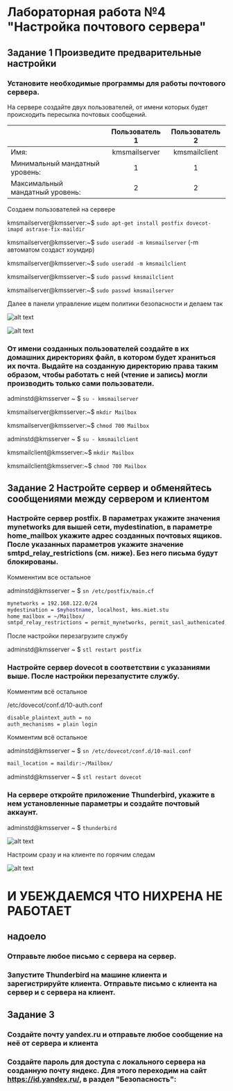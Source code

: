 # Лабораторная работа №4 "Настройка почтового сервера"

## Задание 1 Произведите предварительные настройки

### Установите необходимые программы для работы почтового сервера. 

На сервере создайте двух пользователей, от имени которых будет происходить пересылка почтовых сообщений.

|                                | Пользователь 1 | Пользователь 2 |
|-                               |:-:             |:-:             |
|Имя:                            | kmsmailserver  | kmsmailclient  |
|Минимальный мандатный уровень:  | 1              | 1              |
|Максимальный мандатный уровень: | 2              | 2              |

Создаем пользователей на сервере

kmsmailserver@kmsserver:~$  `sudo apt-get install postfix dovecot-imapd astrase-fix-maildir`

kmsmailserver@kmsserver:~$ `sudo useradd -m kmsmailserver` (-m автоматом создаст хоумдир)

kmsmailserver@kmsserver:~$ `sudo useradd -m kmsmailclient`

kmsmailserver@kmsserver:~$ `sudo passwd kmsmailclient`

kmsmailserver@kmsserver:~$ `sudo passwd kmsmailserver`

Далее в панели управление ищем политики безопасности и делаем так

![alt text](.pic/image-7.png)

![alt text](.pic/image-8.png)

### От имени созданных пользователей создайте в их домашних директориях файл, в котором будет храниться их почта. Выдайте на созданную директорию права таким образом, чтобы работать с ней (чтение и запись) могли производить только сами пользователи.

adminstd@kmsserver ~ $ `su - kmsmailserver`

kmsmailserver@kmsserver:~$ `mkdir Mailbox`

kmsmailserver@kmsserver:~$ `chmod 700 Mailbox`

adminstd@kmsserver ~ $ `su - kmsmailclient`

kmsmailclient@kmsserver:~$ `mkdir Mailbox`

kmsmailclient@kmsserver:~$ `chmod 700 Mailbox`

## Задание 2 Настройте сервер и обменяйтесь сообщениями между сервером и клиентом

### Настройте сервер postfix. В параметрах укажите значения mynetworks для вышей сети, mydestination, в параметре home_mailbox укажите адрес созданных почтовых ящиков. После указанных параметров укажите значение smtpd_relay_restrictions (см. ниже). Без него письма будут блокированы. 

Комменнтим все остальное

adminstd@kmsserver ~ $ `sn /etc/postfix/main.cf`

```bash
mynetworks = 192.168.122.0/24
mydestination = $myhostname, localhost, kms.miet.stu
home_mailbox = ~/Mailbox/
smtpd_relay_restrictions = permit_mynetworks, permit_sasl_authenicated, reject_unauth_destination
```

После настройки перезагрузите службу

adminstd@kmsserver ~ $ `stl restart postfix`


### Настройте сервер dovecot в соответствии с указаниями выше. После настройки перезапустите службу.

Комментим всё остальное 

/etc/dovecot/conf.d/10-auth.conf
```bash
disable_plaintext_auth = no
auth_mechanisms = plain login
```

Комментим всё остальное 

adminstd@kmsserver ~ $ `sn /etc/dovecot/conf.d/10-mail.conf` 
```bash
mail_location = maildir:~/Mailbox/
```

adminstd@kmsserver ~ $ `stl restart dovecot`


### На сервере откройте приложение Thunderbird, укажите в нем установленные параметры и создайте почтовый аккаунт.

adminstd@kmsserver ~ $ `thunderbird`

![alt text](.pic/image-9.png)

Настроим сразу и на клиенте по горячим следам

![alt text](.pic/image-10.png)

# И УБЕЖДАЕМСЯ ЧТО НИХРЕНА НЕ РАБОТАЕТ

## надоело

### Отправьте любое письмо с сервера на сервер.



### Запустите Thunderbird на машине клиента и зарегистрируйте клиента. Отправьте письмо с клиента на сервер и с сервера на клиент. 

## Задание 3

### Создайте почту yandex.ru и отправьте любое сообщение на неё от сервера и клиента

### Создайте пароль для доступа с локального сервера на созданную почту яндекс. Для этого переходим на сайт https://id.yandex.ru/, в раздел "Безопасность":